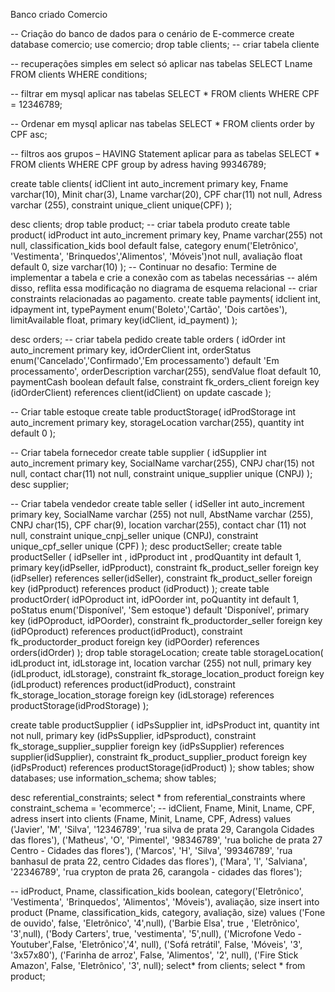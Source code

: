 Banco criado Comercio

-- Criação do banco de dados para o cenário de E-commerce
create database comercio;
use comercio;
drop table clients;
-- criar tabela cliente

-- recuperações simples em select só aplicar nas tabelas
SELECT Lname
FROM  clients
WHERE conditions;

-- filtrar em mysql aplicar nas tabelas
SELECT * FROM clients WHERE CPF = 12346789;

--  Ordenar em mysql aplicar nas tabelas
SELECT * FROM clients order by CPF asc;

-- filtros aos grupos – HAVING Statement aplicar para as tabelas
SELECT * FROM clients WHERE CPF group by adress having 99346789;


create table clients(
idClient int auto_increment primary key,
Fname varchar(10),
Minit char(3),
Lname varchar(20),
CPF char(11) not null,
Adress varchar (255),
constraint unique_client unique(CPF)
);


desc clients;
drop table product;
-- criar tabela produto
create table product(
idProduct int auto_increment primary key,
Pname varchar(255) not null,
classification_kids bool default false,
category enum('Eletrônico', 'Vestimenta', 'Brinquedos','Alimentos', 'Móveis')not null,
avaliação float default 0,
size varchar(10)
);
-- Continuar no desafio: Termine de implementar a tabela e crie a conexão com as tabelas necessárias
-- além disso, reflita essa modificação no diagrama de esquema relacional
-- criar constraints relacionadas ao pagamento.
create table payments(
idclient int,
idpayment int, 
typePayment enum('Boleto','Cartão', 'Dois cartões'),
limitAvailable float,
primary key(idClient, id_payment)
);

desc orders;
-- criar tabela pedido
create table orders (
idOrder int auto_increment primary key,
idOrderClient int,
orderStatus enum('Cancelado','Confirmado','Em processamento') default 'Em processamento',
orderDescription varchar(255),
sendValue float default 10,
paymentCash boolean default false, 
constraint fk_orders_client foreign key (idOrderClient) references client(idClient)
on update cascade
);

-- Criar table estoque
create table productStorage(
idProdStorage int auto_increment primary key,
storageLocation varchar(255),
quantity int default 0
);

-- Criar tabela fornecedor
create table supplier (
idSupplier int auto_increment primary key,
SocialName varchar(255),
CNPJ char(15) not null,
contact char(11) not null,
constraint unique_supplier unique (CNPJ)
);
desc supplier;

-- Criar tabela vendedor
create table seller (
idSeller int auto_increment primary key,
SocialName varchar (255) not null,
AbstName varchar (255),
CNPJ char(15),
CPF char(9),
location varchar(255),
contact char (11) not null,
constraint unique_cnpj_seller unique (CNPJ),
constraint unique_cpf_seller unique (CPF)
);
desc productSeller;
create table productSeller (
idPseller int ,
idPproduct int ,
prodQuantity int default 1,
primary key(idPseller, idPproduct),
constraint fk_product_seller foreign key (idPseller) references seller(idSeller),
constraint fk_product_seller foreign key (idPproduct) references product (idProduct)
); 
create table productOrder(
idPOproduct int,
idPOorder int,
poQuantity int default 1,
poStatus enum('Disponível', 'Sem estoque') default 'Disponível',
primary key (idPOproduct, idPOorder),
constraint fk_productorder_seller foreign key (idPOproduct) references product(idProduct),
constraint fk_productorder_product foreign key (idPOorder) references orders(idOrder)
);
drop table storageLocation;
create table storageLocation(
idLproduct int,
idLstorage int,
location varchar (255) not null,
primary key (idLproduct, idLstorage),
constraint fk_storage_location_product foreign key (idLproduct) references product(idProduct),
constraint fk_storage_location_storage foreign key (idLstorage) references productStorage(idProdStorage)
);

create table productSupplier (
idPsSupplier int,
idPsProduct int,
quantity int not null,
primary key (idPsSupplier, idPsproduct),
constraint fk_storage_supplier_supplier foreign key (idPsSupplier) references supplier(idSupplier),
constraint fk_product_supplier_product foreign key (idPsProduct) references productStorage(idProduct)
);
show tables;
show databases;
use information_schema;
show tables;

desc referential_constraints;
select * from referential_constraints where constraint_schema = 'ecommerce';
-- idClient, Fname, Minit, Lname, CPF, adress
insert into clients (Fname, Minit, Lname, CPF, Adress) values
('Javier', 'M', 'Silva', '12346789', 'rua silva de prata 29, Carangola Cidades das flores'),
('Matheus', 'O', 'Pimentel', '98346789', 'rua boliche de prata 27 Centro - Cidades das flores'),
('Marcos', 'H', 'Silva', '99346789', 'rua banhasul de prata 22, centro Cidades das flores'),
('Mara', 'I', 'Salviana', '22346789', 'rua crypton de prata 26, carangola - cidades das flores');

-- idProduct, Pname, classification_kids boolean, category('Eletrônico', 'Vestimenta', 'Brinquedos', 'Alimentos', 'Móveis'), avaliação, size
 insert into product (Pname, classification_kids, category, avaliação, size) values
					 ('Fone de ouvido', false, 'Eletrônico', '4',null),
                      ('Barbie Elsa', true , 'Eletrônico', '3',null),
                      ('Body Carters', true, 'vestimenta', '5',null),
					  ('Microfone Vedo - Youtuber',False, 'Eletrônico','4', null),
                      ('Sofá retrátil', False, 'Móveis', '3', '3x57x80'),
                      ('Farinha de arroz', False, 'Alimentos', '2', null),
                      ('Fire Stick Amazon', False, 'Eletrônico', '3', null);
      select* from clients;
      select * from product;
      
   
